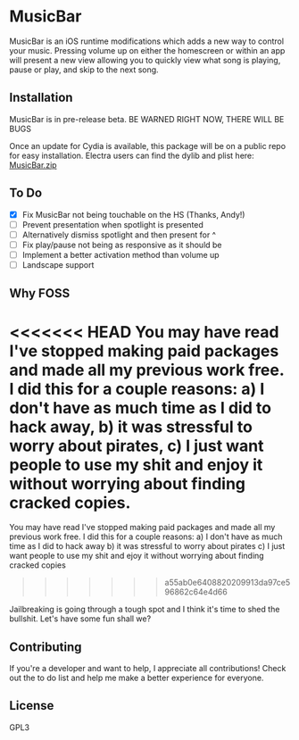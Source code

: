 # MusicBar

MusicBar is an iOS runtime modifications which adds a new way to control your music. Pressing volume up on either the homescreen or within an app will present a new view allowing you to quickly view what song is playing, pause or play, and skip to the next song.

## Installation

MusicBar is in pre-release beta. BE WARNED RIGHT NOW, THERE WILL BE BUGS

Once an update for Cydia is available, this package will be on a public repo for easy installation. Electra users can find the dylib and plist here: [MusicBar.zip](https://github.com/CPDigitalDarkroom/MusicBar/releases)

## To Do

- [X] Fix MusicBar not being touchable on the HS (Thanks, Andy!)
- [ ] Prevent presentation when spotlight is presented
- [ ] Alternatively dismiss spotlight and then present for ^
- [ ] Fix play/pause not being as responsive as it should be
- [ ] Implement a better activation method than volume up
- [ ] Landscape support

## Why FOSS

<<<<<<< HEAD
You may have read I've stopped making paid packages and made all my previous work free. I did this for a couple reasons: a) I don't have as much time as I did to hack away, b) it was stressful to worry about pirates, c) I just want people to use my shit and enjoy it without worrying about finding cracked copies.
=======
You may have read I've stopped making paid packages and made all my previous work free. I did this for a couple reasons: 
a) I don't have as much time as I did to hack away
b) it was stressful to worry about pirates
c) I just want people to use my shit and ejoy it without worrying about finding cracked copies
>>>>>>> a55ab0e6408820209913da97ce596862c64e4d66

Jailbreaking is going through a tough spot and I think it's time to shed the bullshit. Let's have some fun shall we?

## Contributing

If you're a developer and want to help, I appreciate all contributions! Check out the to do list and help me make a better experience for everyone.

## License

GPL3
